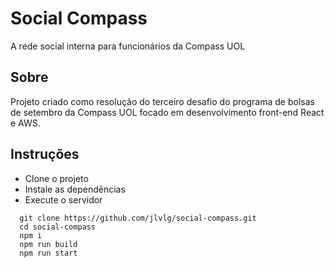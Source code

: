 # Social Compass
A rede social interna para funcionários da Compass UOL

## Sobre
Projeto criado como resolução do terceiro desafio do programa de bolsas de setembro da Compass UOL focado em desenvolvimento front-end React e AWS.

## Instruções
* Clone o projeto
* Instale as dependências
* Execute o servidor
```
  git clone https://github.com/jlvlg/social-compass.git
  cd social-compass
  npm i
  npm run build
  npm run start
```
